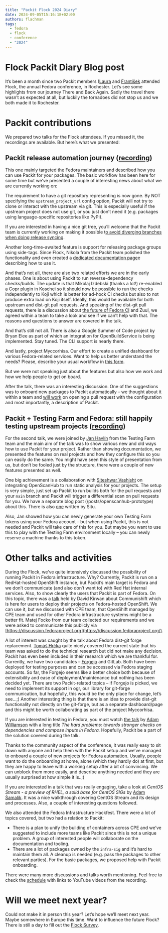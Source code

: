 ```yaml
---
title: "Packit Flock 2024 Diary"
date: 2024-09-05T15:16:18+02:00
authors: flachman
tags:
  - fedora
  - flock
  - conference
  - "2024"
---
```


# Flock Packit Diary Blog post

It’s been a month since two Packit members ([Laura](https://fosstodon.org/@lbarcziova) and [František](https://mastodonczech.cz/@lachmanfrantisek) attended Flock, the annual Fedora conference, in Rochester. Let’s see some highlights from our journey There and Back Again. Sadly the travel there wasn’t as expected at all, but luckily the tornadoes did not stop us and we both made it to Rochester.

# Packit contributions

We prepared two talks for the Flock attendees. If you missed it, the recordings are available. But here’s what we presented:

## Packit release automation journey ([recording](https://www.youtube.com/watch?v=x-o91dkv1Cg))

This one mainly targeted the Fedora maintainers and described how you can use Packit for your packages. The basic workflow has been here for some time but we’ve presented a couple of interesting news about what we are currently working on:

The requirement to have a git repository representing is now gone. By NOT specifying the `upstream_project_url` config option, Packit will not try to clone or interact with the upstream via git. This is especially useful if the upstream project does not use git, or you just don’t need it (e.g. packages using language-specific repositories like PyPI).

If you are interested in having a nice git tree, you’ll welcome that the Packit team is currently working on making it possible t[o avoid diverging branches when doing release syncing](https://github.com/packit/packit-service/pull/2478).

Another long-time-awaited feature is support for releasing package groups using side-tags. Since Flock, Nikola from the Packit team polished the functionality and even created a [dedicated documentation page](https://packit.dev/docs/fedora-releases-guide/releasing-multiple-packages)e describing how to use it.

And that’s not all, there are also two related efforts we are in the early phases. One is about using Packit to run reverse-dependency checks/builds. The update is that Mikolaj Izdebski (thanks a lot\!) re-enabled a Copr plugin in Koschei so it should now be possible to run the checks independently to Koji which is better for ad-hock CI checks but also to not produce extra load on Koji itself. Ideally, this would be available for both upstream and dist-git pull requests. And speaking of the dist-git pull requests, there is a discussion about [the future of Fedora CI](https://pagure.io/fedora-ci/general/issue/476) and Zuul, we agreed within a team to take a look and see if we can’t help with that. The reasons and questions to answer are covered in the talk.

And that’s still not all. There is also a Google Summer of Code project by Bryan Elee as part of which an integration for OpenBuildService is being implemented. Stay tuned. The CLI support is nearly there.

And lastly, project Myccorhisa. Our effort to create a unified dashboard for various Fedora-related services. Want to help us better understand the needs? Please, describe your usual workflow in [this form](https://packit.limesurvey.net/project-mycorrhiza).

But we were not speaking just about the features but also how we work and how we help people to get on board.

After the talk, there was an interesting discussion. One of the suggestions was to onboard new packages to Packit automatically – we thought about it within a team and [will work](https://github.com/packit/packit-service/issues/2506) on opening a pull request with the configuration and most importantly, a description of Packit.

## Packit \+ Testing Farm and Fedora: still happily testing upstream projects ([recording](https://www.youtube.com/watch?v=F7C82Fwdvis))

For the second talk, we were joined by [Jan Havlín](https://matrix.to/#/@jhavlin:fedora.im?web-instance[element.io]=chat.fedoraproject.org) from the Testing Farm team and the main aim of the talk was to show various new and old ways how to use Packit for your project. Rather than showing documentation, we presented the features on real projects and how they configure this so you can easily do the same. You might have seen this style of presentation from us, but don’t be fooled just by the structure, there were a couple of new features presented as well.

One big achievement is a collaboration with [Siteshwar Vashisht](https://twitter.com/SiteshwarV) on integrating OpenScanHub to run static analysis for your projects. The setup is very simple, just set up Packit to run builds both for the pull requests and your `main` branch and Packit will trigger a differential scan on pull requests for you. We have a separate blog post (/posts/openscanhub-prototype) about this. There is also [one](https://situ.im/posts/openscanhub-fedora-and-packit) written by Situ.

Also, Jan showed how you can newly generate your own Testing Farm tokens using your Fedora account – but when using Packit, this is not needed and Packit will take care of this for you. But maybe you want to use this to play with the Testing Farm environment locally – you can newly reserve a machine thanks to this token.

# Other talks and activities

During the Flock, we’ve quite intensively discussed the possibility of running Packit in Fedora infrastructure. Why? Currently, Packit is run on a RedHat-hosted OpenShift instance, but Packit’s main target is Fedora and we don’t communicate (and also don’t want to) with Red Hat internal services. Also, to show clearly the users that Packit is part of Fedora. On this topic, there was a [talk](https://cfp.fedoraproject.org/flock-2024/talk/VL7D3H/) held by David Kirwan about Communishift which is here for users to deploy their projects on Fedora-hosted OpenShift. We can use it, but we discussed with CPE team, that OpenShift managed by CPE team and used for other Fedora infrastructure systems might be a better fit. Matej Focko from our team collected our requirements and we were asked to communicate this publicly via [https://discussion.fedoraproject.org](https://discussion.fedoraproject.org/).

A lot of interest was caught by the talk about Fedora dist-git forge replacement. [Tomáš Hrčka](https://matrix.to/#/@humaton:fedora.im?web-instance[element.io]=chat.fedoraproject.org) quite nicely covered the current state that his team was asked to do the technical research but did not make any decision. Packit has even been included in their research which we are thankful for. Currently, we have two candidates – [Forgejo](https://forgejo.org/) and GitLab. Both have been deployed for testing purposes and can be accessed via Fedora staging accounts. So far, the Forgejo seems like a better choice both because of extensibility and ease of deployment/maintenance but nothing has been decided yet. There are two Packit-related topics – if Forgejo is picked, we need to implement its support in ogr, our library for git-forge communication, but hopefully, this would be the only place for change, let’s see…;) Another interesting thing is that there is an idea to provide dist-git functionality not directly on the git-forge, but as a separate dashboard/page and this might be worth collaborating as part of the project Myccorhisa.

If you are interested in testing in Fedora, you must watch [the talk](https://cfp.fedoraproject.org/flock-2024/talk/8U9GKX/) by [Adam Williamson](https://fosstodon.org/@adamw) with a long title _The hard problems: towards stronger checks on dependencies and compose inputs in Fedora._ Hopefully, Packit be a part of the solution covered during the talk.

Thanks to the community aspect of the conference, it was really easy to sit down with anyone and help them with the Packit setup and we’ve managed to onboard a couple of new projects for [Fedora automation](https://packit.dev/docs/fedora-releases-guide/dist-git-onboarding). Usually, people want to do the onboarding at home, alone (which they hardly do) at first, but they are happy to leave with a working setup after a bit of convincing. We can unblock them more easily, and describe anything needed and they are usually surprised at how simple it is..;)

If you are interested in a talk that was really engaging, take a look at _CentOS Stream \- a preview of RHEL, a solid base for CentOS SIGs_ by [Adam Šamalík](https://matrix.to/#/@asamalik:fedora.im?web-instance[element.io]=chat.fedoraproject.org). It was a nice walkthrough covering CentOS Stream and its design and processes. Also, a couple of interesting questions followed.

We also attended the Fedora Infrastructure Hackfest. There were a lot of topics covered, but two had a relation to Packit:

- There is a plan to unify the building of containers across CPE and we’ve suggested to include more teams like Packit since this is not a unique problem. A group of interested people will collaborate on the documentation and tooling.
- There are a lot of packages owned by the `infra-sig` and it’s hard to maintain them all. A cleanup is needed (e.g. pass the packages to other relevant parties). For the basic packages, we proposed help with Packit onboarding.

There were many more discussions and talks worth mentioning. Feel free to check the [schedule](https://cfp.fedoraproject.org/flock-2024/schedule/) with links to YouTube videos from the recording.

# Will we meet next year?

Could not make it in person this year? Let’s hope we’ll meet next year. Maybe somewhere in Europe this time. Want to influence the future Flock? There is still a day to fill out the [Flock Survey](https://fedoraproject.limequery.com/flock-2024).
